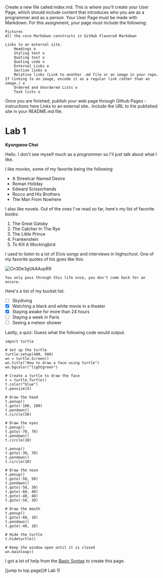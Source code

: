 Create a new file called index.md. This is where you'll create your User Page, which should include content that introduces who you are as a programmer and as a person. Your User Page must be made with Markdown. For this assignment, your page must include the following:

    Pictures
    All the core Markdown constructs in GitHub Flavored Markdown 

    Links to an external site.
        Headings o
        Styling text o
        Quoting text o
        Quoting code o
        External Links o
        Section links o
        Relative links (Link to another .md file or an image in your repo. If linking to an image, encode it as a regular link rather than an image.) o
        Ordered and Unordered Lists o
        Task lists o

Once you are finished, publish your web page through Github Pages - instructions here
Links to an external site.. Include the URL to the published site in your README.md file.

# Lab 1  
**Kyungwoo Choi**  

Hello.
I don't see myself much as a *programmer* so I'll just talk about what I like.

I like movies, some of my favorite being the following:

- A Streetcar Named Desire
- Roman Holiday
- Edward Scissorhands
- Rocco and His Brothers
- The Man From Nowhere

I also like novels. Out of the ones I've read so far, here's my list of favorite books:

1. The Great Gatsby
2. The Catcher In The Rye
3. The Little Prince
4. Frankenstein
5. To Kill A Mockingbird

I used to listen to a lot of Elvis songs and interviews in highschool. One of my favorite quotes of his goes like this:

![Cn3De3gUkAAupR9](https://github.com/kyc013/Lab1/assets/147003854/cf5aee86-c504-4024-ba70-729bf24e6791)

```
You only pass through this life once, you don't come back for an encore.
```

Here's a list of my bucket list.
- [ ] Skydiving
- [x] Watching a black and white movie in a theater
- [x] Staying awake for more than 24 hours
- [ ] Staying a week in Paris
- [ ] Seeing a meteor shower

Lastly, a quiz:
Guess what the following code would output.

    import turtle 
     
    # Set up the turtle 
    turtle.setup(400, 500) 
    wn = turtle.Screen() 
    wn.title("How to draw a face using turtle") 
    wn.bgcolor("lightgreen") 
     
    # Create a turtle to draw the face 
    t = turtle.Turtle() 
    t.color("blue") 
    t.pensize(5) 
     
    # Draw the head 
    t.penup() 
    t.goto(-100, 100) 
    t.pendown() 
    t.circle(50) 
     
    # Draw the eyes 
    t.penup() 
    t.goto(-70, 70) 
    t.pendown() 
    t.circle(10) 
     
    t.penup() 
    t.goto(-30, 70) 
    t.pendown() 
    t.circle(10) 
     
    # Draw the nose 
    t.penup() 
    t.goto(-50, 50) 
    t.pendown() 
    t.goto(-50, 30) 
    t.goto(-60, 40) 
    t.goto(-40, 40) 
    t.goto(-50, 30) 
     
    # Draw the mouth 
    t.penup() 
    t.goto(-60, 10) 
    t.pendown() 
    t.goto(-40, 10) 
     
    # Hide the turtle 
    t.hideturtle() 
     
    # Keep the window open until it is closed 
    wn.mainloop() 

I got a lot of help from the [Basic Syntax](https://www.markdownguide.org/basic-syntax/) to create this page.

[jump to top page](# Lab 1)
